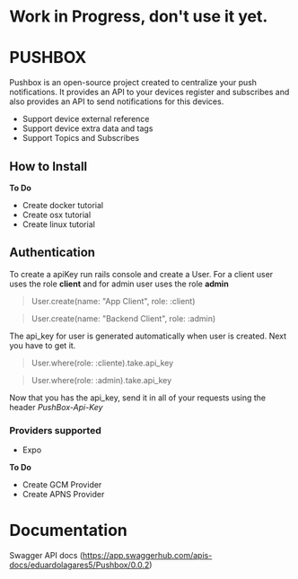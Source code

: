 # Work in Progress, don't use it yet.

# PUSHBOX

Pushbox is an open-source project created to centralize your push notifications. It provides an API to your devices register and subscribes and also provides an API to send notifications for this devices.

* Support device external reference
* Support device extra data and tags
* Support Topics and Subscribes

## How to Install

**To Do**

* Create docker tutorial
* Create osx tutorial
* Create linux tutorial

## Authentication

To create a apiKey run rails console and create a User. For a client user uses the role **client** and for admin user uses the role **admin**

> User.create(name: "App Client", role: :client)

> User.create(name: "Backend Client", role: :admin)

The api_key for user is generated automatically when user is created. Next you have to get it.

> User.where(role: :cliente).take.api_key

> User.where(role: :admin).take.api_key

Now that you has the api_key, send it in all of your requests using the header *PushBox-Api-Key*

### Providers supported

- Expo

**To Do**

* Create GCM Provider
* Create APNS Provider


# Documentation

Swagger API docs (https://app.swaggerhub.com/apis-docs/eduardolagares5/Pushbox/0.0.2)
